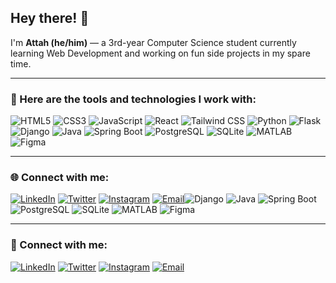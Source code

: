 ## Hey there! 👋  
I'm **Attah (he/him)** — a 3rd-year Computer Science student currently learning Web Development and working on fun side projects in my spare time.  

---

### 🧰 Here are the tools and technologies I work with:

![HTML5](https://img.shields.io/badge/HTML5-111111?logo=html5&logoColor=E34F26&style=for-the-badge)
![CSS3](https://img.shields.io/badge/CSS3-111111?logo=css3&logoColor=1572B6&style=for-the-badge)
![JavaScript](https://img.shields.io/badge/JavaScript-111111?logo=javascript&logoColor=F7DF1E&style=for-the-badge)
![React](https://img.shields.io/badge/React-111111?logo=react&logoColor=61DAFB&style=for-the-badge)
![Tailwind CSS](https://img.shields.io/badge/Tailwind_CSS-111111?logo=tailwind-css&logoColor=38B2AC&style=for-the-badge)
![Python](https://img.shields.io/badge/Python-111111?logo=python&logoColor=3776AB&style=for-the-badge)
![Flask](https://img.shields.io/badge/Flask-111111?logo=flask&logoColor=white&style=for-the-badge)
![Django](https://img.shields.io/badge/Django-111111?logo=django&logoColor=0C4B33&style=for-the-badge)
![Java](https://img.shields.io/badge/Java-111111?logo=java&logoColor=F89820&style=for-the-badge)
![Spring Boot](https://img.shields.io/badge/Spring_Boot-111111?logo=spring-boot&logoColor=6DB33F&style=for-the-badge)
![PostgreSQL](https://img.shields.io/badge/PostgreSQL-111111?logo=postgresql&logoColor=336791&style=for-the-badge)
![SQLite](https://img.shields.io/badge/SQLite-111111?logo=sqlite&logoColor=003B57&style=for-the-badge)
![MATLAB](https://img.shields.io/badge/MATLAB-111111?logo=mathworks&logoColor=0076A8&style=for-the-badge)
![Figma](https://img.shields.io/badge/Figma-111111?logo=figma&logoColor=F24E1E&style=for-the-badge)

---

### 🌐 Connect with me:

[![LinkedIn](https://img.shields.io/badge/LinkedIn-111111?logo=linkedin&logoColor=0A66C2&style=for-the-badge)](https://www.linkedin.com/in/attah-sunday1)
[![Twitter](https://img.shields.io/badge/Twitter-111111?logo=twitter&logoColor=1DA1F2&style=for-the-badge)](https://www.twitter.com/athsocial)
[![Instagram](https://img.shields.io/badge/Instagram-111111?logo=instagram&logoColor=E4405F&style=for-the-badge)](https://www.instagram.com/athsocial)
[![Email](https://img.shields.io/badge/Email-111111?logo=gmail&logoColor=D14836&style=for-the-badge)](mailto:attahsundayjr@gmail.com)![Django](https://img.shields.io/badge/Django-092E20?logo=django&logoColor=white&style=for-the-badge)
![Java](https://img.shields.io/badge/Java-007396?logo=java&logoColor=white&style=for-the-badge)
![Spring Boot](https://img.shields.io/badge/Spring_Boot-6DB33F?logo=spring-boot&logoColor=white&style=for-the-badge)
![PostgreSQL](https://img.shields.io/badge/PostgreSQL-4169E1?logo=postgresql&logoColor=white&style=for-the-badge)
![SQLite](https://img.shields.io/badge/SQLite-003B57?logo=sqlite&logoColor=white&style=for-the-badge)
![MATLAB](https://img.shields.io/badge/MATLAB-0076A8?logo=mathworks&logoColor=white&style=for-the-badge)
![Figma](https://img.shields.io/badge/Figma-F24E1E?logo=figma&logoColor=white&style=for-the-badge)

---

### 🤝 Connect with me:

[![LinkedIn](https://img.shields.io/badge/LinkedIn-0A66C2?logo=linkedin&logoColor=white&style=for-the-badge)](https://www.linkedin.com/in/attah-sunday1)
[![Twitter](https://img.shields.io/badge/Twitter-1DA1F2?logo=twitter&logoColor=white&style=for-the-badge)](https://www.twitter.com/athsocial)
[![Instagram](https://img.shields.io/badge/Instagram-E4405F?logo=instagram&logoColor=white&style=for-the-badge)](https://www.instagram.com/athsocial)
[![Email](https://img.shields.io/badge/Email-D14836?logo=gmail&logoColor=white&style=for-the-badge)](mailto:attahsundayjr@gmail.com)

